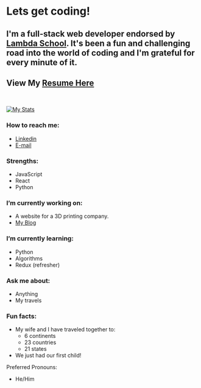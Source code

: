 # Lets get coding!

## I'm a full-stack web developer endorsed by [Lambda School](https://lambdaschool.com/). It's been a fun and challenging road into the world of coding and I'm grateful for every minute of it.

## View My [Resume Here](https://drive.google.com/file/d/15rRcidyz7uELqgKoVb-lJPgW6wWe039v/view?usp=sharing)
<p>&nbsp</p>

[![My Stats](https://github-readme-stats.vercel.app/api?username=tyleralsop)](https://github.com/tyleralsop/github-readme-stats)


### How to reach me:
  - [Linkedin](https://www.linkedin.com/in/tyler-alsop)
  - [E-mail](mailto:dev.tyleralsop@gmail.com)

### Strengths:
- JavaScript
- React
- Python


### I’m currently working on: 
- A website for a 3D printing company.
- [My Blog](https://tyleralsop.medium.com/)

### I’m currently learning:
- Python
- Algorithms
- Redux (refresher)

### Ask me about:
- Anything
- My travels

### Fun facts:
- My wife and I have traveled together to:
    - 6 continents
    - 23 countries
    - 21 states
- We just had our first child!

Preferred Pronouns:
- He/Him
